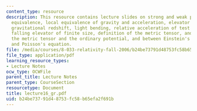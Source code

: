 ```yaml
---
content_type: resource
description: This resource contains lecture slides on strong and weak principles of
  equivalence, local equivalence of gravity and acceleration, elevator thought experiments,
  gravitational redshift, light bending, relative acceleration of test particles in
  falling elevator of finite size, definition of the metric tensor, and analogy between
  the metric tensor and the ordinary potential, and between Einstein's field equations
  and Poisson's equation.
file: /media/courses/8-033-relativity-fall-2006/b24be73791d48753fc58b65efa2f691b_lecture16_gr.pdf
file_type: application/pdf
learning_resource_types:
- Lecture Notes
ocw_type: OCWFile
parent_title: Lecture Notes
parent_type: CourseSection
resourcetype: Document
title: lecture16_gr.pdf
uid: b24be737-91d4-8753-fc58-b65efa2f691b
---
```

